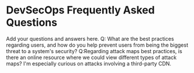 # DevSecOps Frequently Asked Questions

Add your questions and answers here.
Q: What are the best practices regarding users, and how do you help prevent users from being the biggest threat to a system's security?
Q:Regarding attack maps best practices, is there an online resource where we could view different types of attack maps?  I'm especially curious on attacks involving a third-party CDN.
